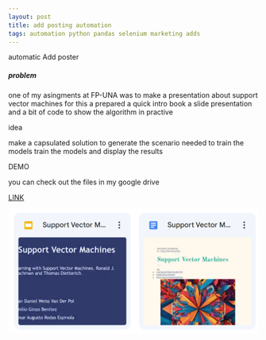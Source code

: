 ```yaml
---
layout: post
title: add posting automation
tags: automation python pandas selenium marketing adds
---
```

automatic Add poster

##### problem

one of my asingments at FP-UNA was to make a presentation about support vector machines
for this a prepared a quick intro book a slide presentation and a bit of code to show the algorithm in practive

idea

make a capsulated solution to generate the scenario needed to train the models
train the models and display the results

DEMO

you can check out the files in my google drive

[LINK](https://github.com/IvanWeissVanDerPolGH/Machine-learning)

![1695778956691](image/2023-09-26-Machine_Learning_tests/1695778956691.png)
